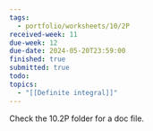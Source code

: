 ```yaml
---
tags:
  - portfolio/worksheets/10/2P
received-week: 11
due-week: 12
due-date: 2024-05-20T23:59:00
finished: true
submitted: true
todo: 
topics:
  - "[[Definite integral]]"
---
```


Check the 10.2P folder for a doc file.